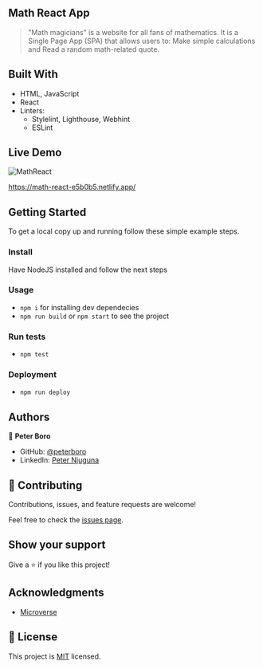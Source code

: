 ## Math React App

>"Math magicians" is a website for all fans of mathematics. It is a Single Page App (SPA) that allows users to: Make simple calculations and Read a random math-related quote.

## Built With

- HTML, JavaScript
- React
- Linters:
  - Stylelint, Lighthouse, Webhint
  - ESLint

## Live Demo 
![MathReact](https://user-images.githubusercontent.com/27219880/193533287-afa53968-2efa-4561-94d9-e06c75c55627.png)

https://math-react-e5b0b5.netlify.app/


## Getting Started

To get a local copy up and running follow these simple example steps.

### Install
Have NodeJS installed and follow the next steps
### Usage
- `npm i` for installing dev dependecies
- `npm run build` or `npm start` to see the project
### Run tests
- `npm test`
### Deployment
- `npm run deploy`


## Authors

👤 **Peter Boro**

- GitHub: [@peterboro](https://github.com/peterboro)
- LinkedIn: [Peter Njuguna](https://www.linkedin.com/in/peter-n-3bb940122/)

## 🤝 Contributing

Contributions, issues, and feature requests are welcome!

Feel free to check the [issues page](../../issues/).

## Show your support

Give a ⭐️ if you like this project!

## Acknowledgments

- [Microverse](https://microverse.org)

## 📝 License

This project is [MIT](./MIT.md) licensed.
